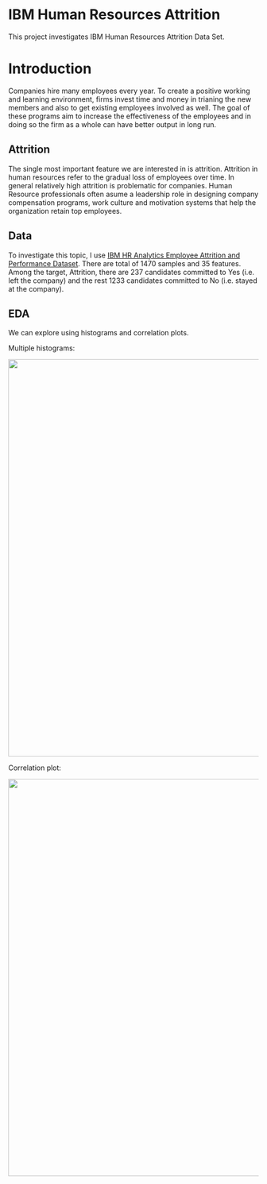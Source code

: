 # IBM Human Resources Attrition

This project investigates IBM Human Resources Attrition Data Set. 

# Introduction

Companies hire many employees every year. To create a positive working and learning environment, firms invest time and money in trianing the new members and also to get existing employees involved as well. The goal of these programs aim to increase the effectiveness of the employees and in doing so the firm as a whole can have better output in long run.

## Attrition

The single most important feature we are interested in is attrition. Attrition in human resources refer to the gradual loss of employees over time. In general relatively high attrition is problematic for companies. Human Resource professionals often asume a leadership role in designing company compensation programs, work culture and motivation systems that help the organization retain top employees.

## Data

To investigate this topic, I use [IBM HR Analytics Employee Attrition and Performance Dataset](https://www.kaggle.com/pavansubhasht/ibm-hr-analytics-attrition-dataset/data). There are total of 1470 samples and 35 features. Among the target, Attrition, there are 237 candidates committed to Yes (i.e. left the company) and the rest 1233 candidates committed to No (i.e. stayed at the company).

## EDA

We can explore using histograms and correlation plots.

Multiple histograms:
<p align="center">
  <img width="800" src="https://github.com/yiqiao-yin/IBM-HR-Attrition/blob/master/figs/fig-2-multi-hist.PNG">
</p>

Correlation plot:
<p align="center">
  <img width="800" src="https://github.com/yiqiao-yin/IBM-HR-Attrition/blob/master/figs/fig-1-corrplot.PNG">
</p>
